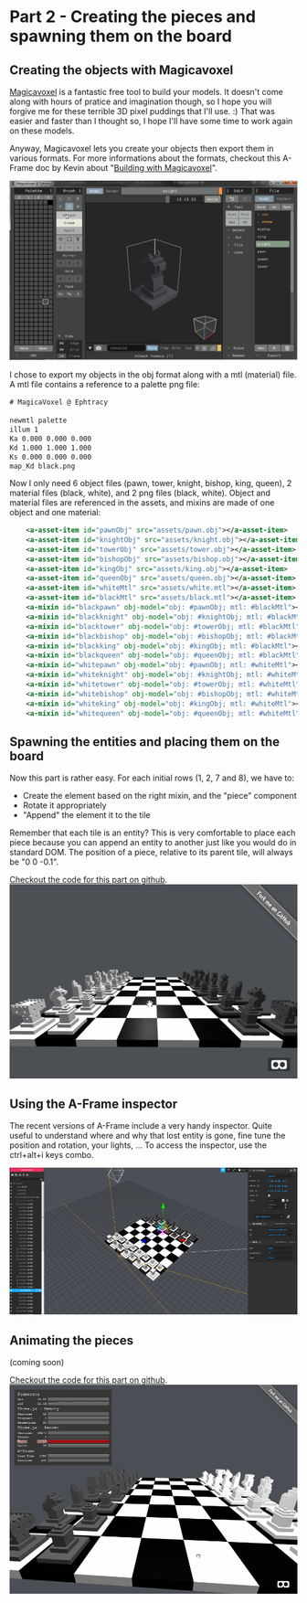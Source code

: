 # Part 2 - Creating the pieces and spawning them on the board

## Creating the objects with Magicavoxel

[Magicavoxel](https://ephtracy.github.io/) is a fantastic free tool to build your models. It doesn't come along with hours of pratice and imagination though, so I hope you will forgive me for these terrible 3D pixel puddings that I'll use. :)
That was easier and faster than I thought so, I hope I'll have some time to work again on these models.

Anyway, Magicavoxel lets you create your objects then export them in various formats.
For more informations about the formats, checkout this A-Frame doc by Kevin about "[Building with Magicavoxel](https://github.com/aframevr/aframe/blob/master/docs/guides/building-with-magicavoxel.md)".

![alt text](img/magicavoxel.gif "Finishing the knight piece object whith Magicavoxel")

I chose to export my objects in the obj format along with a mtl (material) file. A mtl file contains a reference to a palette png file:

```
# MagicaVoxel @ Ephtracy

newmtl palette
illum 1
Ka 0.000 0.000 0.000
Kd 1.000 1.000 1.000
Ks 0.000 0.000 0.000
map_Kd black.png
```

Now I only need 6 object files (pawn, tower, knight, bishop, king, queen), 2 material files (black, white), and 2 png files (black, white).
Object and material files are referenced in the assets, and mixins are made of one object and one material:

```xml
    <a-asset-item id="pawnObj" src="assets/pawn.obj"></a-asset-item>
    <a-asset-item id="knightObj" src="assets/knight.obj"></a-asset-item>
    <a-asset-item id="towerObj" src="assets/tower.obj"></a-asset-item>
    <a-asset-item id="bishopObj" src="assets/bishop.obj"></a-asset-item>
    <a-asset-item id="kingObj" src="assets/king.obj"></a-asset-item>
    <a-asset-item id="queenObj" src="assets/queen.obj"></a-asset-item>
    <a-asset-item id="whiteMtl" src="assets/white.mtl"></a-asset-item>
    <a-asset-item id="blackMtl" src="assets/black.mtl"></a-asset-item>
    <a-mixin id="blackpawn" obj-model="obj: #pawnObj; mtl: #blackMtl"></a-mixin>
    <a-mixin id="blackknight" obj-model="obj: #knightObj; mtl: #blackMtl"></a-mixin>
    <a-mixin id="blacktower" obj-model="obj: #towerObj; mtl: #blackMtl"></a-mixin>
    <a-mixin id="blackbishop" obj-model="obj: #bishopObj; mtl: #blackMtl"></a-mixin>
    <a-mixin id="blackking" obj-model="obj: #kingObj; mtl: #blackMtl"></a-mixin>
    <a-mixin id="blackqueen" obj-model="obj: #queenObj; mtl: #blackMtl"></a-mixin>
    <a-mixin id="whitepawn" obj-model="obj: #pawnObj; mtl: #whiteMtl"></a-mixin>
    <a-mixin id="whiteknight" obj-model="obj: #knightObj; mtl: #whiteMtl"></a-mixin>
    <a-mixin id="whitetower" obj-model="obj: #towerObj; mtl: #whiteMtl"></a-mixin>
    <a-mixin id="whitebishop" obj-model="obj: #bishopObj; mtl: #whiteMtl"></a-mixin>
    <a-mixin id="whiteking" obj-model="obj: #kingObj; mtl: #whiteMtl"></a-mixin>
    <a-mixin id="whitequeen" obj-model="obj: #queenObj; mtl: #whiteMtl"></a-mixin>
```

## Spawning the entities and placing them on the board

Now this part is rather easy. For each initial rows (1, 2, 7 and 8), we have to:
* Create the element based on the right mixin, and the "piece" component
* Rotate it appropriately
* "Append" the element it to the tile

Remember that each tile is an entity? This is very comfortable to place each piece because you can append an entity to another just like you would do in standard DOM. The position of a piece, relative to its parent tile, will always be "0 0 -0.1".

[Checkout the code for this part on github](https://github.com/macmorning/aframe-chess/tree/7fd25482f65a576923a6309032c251e2a03b14a9).
![alt text](img/chessboard_pieces.gif "Board preview")


## Using the A-Frame inspector

The recent versions of A-Frame include a very handy inspector. Quite useful to understand where and why that lost entity is gone, fine tune the position and rotation, your lights, ...
To access the inspector, use the ctrl+alt+i keys combo.

![alt text](img/aframe_inspector.png "A-Frame inspector")

## Animating the pieces

(coming soon)

[Checkout the code for this part on github](https://github.com/macmorning/aframe-chess/tree/92e04c1c24242d2bbf8e579865e183fd92c7511e).
![alt text](img/chessboard_pieces_animated.gif "Board preview")